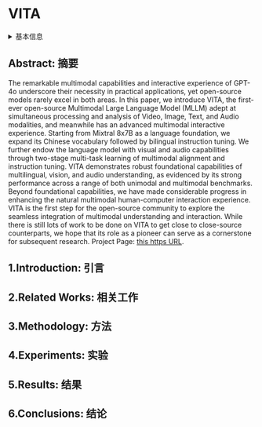 # VITA

<details>
<summary>基本信息</summary>

- 标题: "VITA: Towards Open-Source Interactive Omni Multimodal LLM"
- 作者: 
  - 01 Chaoyou Fu, 
  - 02 Haojia Lin, 
  - 03 Zuwei Long, 
  - 04 Yunhang Shen, 
  - 05 Meng Zhao, 
  - 06 Yifan Zhang, 
  - 07 Shaoqi Dong, 
  - 08 Xiong Wang, 
  - 09 Di Yin, 
  - 10 Long Ma, 
  - 11 Xiawu Zheng, 
  - 12 Ran He, 
  - 13 Rongrong Ji, 
  - 14 Yunsheng Wu, 
  - 15 Caifeng Shan, 
  - 16 Xing Sun
- 链接: 
  - [ArXiv](https://arxiv.org/abs/2408.05211)
  - [Publication]()
  - [Github]()
  - [Demo]()
- 文件: 
  - [ArXiv] #TODO
  - [Publication] #TODO

</details>

## Abstract: 摘要

The remarkable multimodal capabilities and interactive experience of GPT-4o underscore their necessity in practical applications, yet open-source models rarely excel in both areas. 
In this paper, we introduce VITA, the first-ever open-source Multimodal Large Language Model (MLLM) adept at simultaneous processing and analysis of Video, Image, Text, and Audio modalities, and meanwhile has an advanced multimodal interactive experience. 
Starting from Mixtral 8x7B as a language foundation, we expand its Chinese vocabulary followed by bilingual instruction tuning. 
We further endow the language model with visual and audio capabilities through two-stage multi-task learning of multimodal alignment and instruction tuning. 
VITA demonstrates robust foundational capabilities of multilingual, vision, and audio understanding, as evidenced by its strong performance across a range of both unimodal and multimodal benchmarks. 
Beyond foundational capabilities, we have made considerable progress in enhancing the natural multimodal human-computer interaction experience. 
VITA is the first step for the open-source community to explore the seamless integration of multimodal understanding and interaction. 
While there is still lots of work to be done on VITA to get close to close-source counterparts, we hope that its role as a pioneer can serve as a cornerstone for subsequent research. 
Project Page: [this https URL](https://vita-home.github.io/).

## 1.Introduction: 引言

## 2.Related Works: 相关工作

## 3.Methodology: 方法

## 4.Experiments: 实验

## 5.Results: 结果

## 6.Conclusions: 结论
